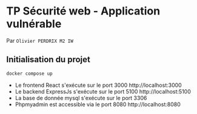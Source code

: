 # TP Sécurité web - Application vulnérable

Par `Olivier PERDRIX M2 IW`

## Initialisation du projet
```bash
docker compose up
```

- Le frontend React s'exécute sur le port 3000 http://localhost:3000
- Le backend ExpressJs s'exécute sur le port 5100 http://localhost:5100
- La base de donnée mysql s'exécute sur le port 3306
- Phpmyadmin est accessible via le port 8080 http://localhost:8080

